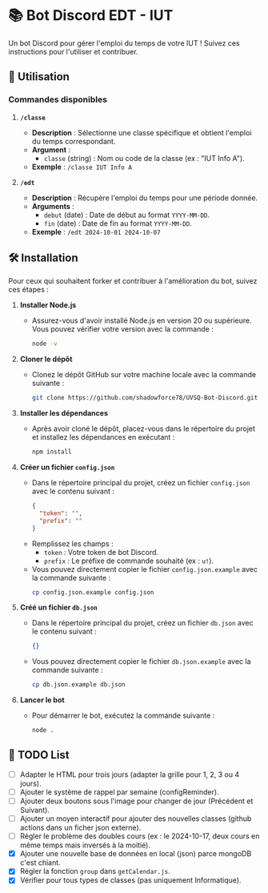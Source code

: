 # 📚 Bot Discord EDT - IUT

Un bot Discord pour gérer l'emploi du temps de votre IUT ! Suivez ces instructions pour l'utiliser et contribuer.

## 🚀 Utilisation

### Commandes disponibles

1. **`/classe`**

   - **Description** : Sélectionne une classe spécifique et obtient l'emploi du temps correspondant.
   - **Argument** :
     - `classe` (string) : Nom ou code de la classe (ex : "IUT Info A").
   - **Exemple** : `/classe IUT Info A`

2. **`/edt`**
   - **Description** : Récupère l'emploi du temps pour une période donnée.
   - **Arguments** :
     - `debut` (date) : Date de début au format `YYYY-MM-DD`.
     - `fin` (date) : Date de fin au format `YYYY-MM-DD`.
   - **Exemple** : `/edt 2024-10-01 2024-10-07`

## 🛠️ Installation

Pour ceux qui souhaitent forker et contribuer à l'amélioration du bot, suivez ces étapes :

1. **Installer Node.js**

   - Assurez-vous d'avoir installé Node.js en version 20 ou supérieure. Vous pouvez vérifier votre version avec la commande :
     ```bash
     node -v
     ```

2. **Cloner le dépôt**

   - Clonez le dépôt GitHub sur votre machine locale avec la commande suivante :
     ```bash
     git clone https://github.com/shadowforce78/UVSQ-Bot-Discord.git
     ```

3. **Installer les dépendances**

   - Après avoir cloné le dépôt, placez-vous dans le répertoire du projet et installez les dépendances en exécutant :
     ```bash
     npm install
     ```

4. **Créer un fichier `config.json`**

   - Dans le répertoire principal du projet, créez un fichier `config.json` avec le contenu suivant :
     ```json
     {
       "token": "",
       "prefix": ""
     }
     ```
   - Remplissez les champs :
     - `token` : Votre token de bot Discord.
     - `prefix` : Le préfixe de commande souhaité (ex : `u!`).
   - Vous pouvez directement copier le fichier `config.json.example` avec la commande suivante :
     ```bash
     cp config.json.example config.json
     ```

5. **Créé un fichier `db.json`**

   - Dans le répertoire principal du projet, créez un fichier `db.json` avec le contenu suivant :
     ```json
     {}
     ```
   - Vous pouvez directement copier le fichier `db.json.example` avec la commande suivante :
     ```bash
     cp db.json.example db.json
     ```

6. **Lancer le bot**
   - Pour démarrer le bot, exécutez la commande suivante :
     ```bash
     node .
     ```

## 📝 TODO List

- [ ] Adapter le HTML pour trois jours (adapter la grille pour 1, 2, 3 ou 4 jours).
- [ ] Ajouter le système de rappel par semaine (configReminder).
- [ ] Ajouter deux boutons sous l'image pour changer de jour (Précédent et Suivant).
- [ ] Ajouter un moyen interactif pour ajouter des nouvelles classes (github actions dans un ficher json externe).
- [ ] Régler le problème des doubles cours (ex : le 2024-10-17, deux cours en même temps mais inversés à la moitié).
- [x] Ajouter une nouvelle base de données en local (json) parce mongoDB c'est chiant.
- [x] Régler la fonction `group` dans `getCalendar.js`.
- [x] Vérifier pour tous types de classes (pas uniquement Informatique).